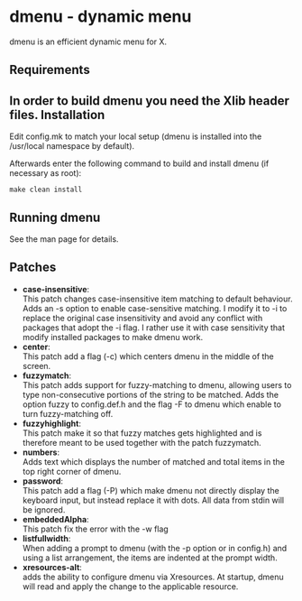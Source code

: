 dmenu - dynamic menu
====================

dmenu is an efficient dynamic menu for X.

Requirements
------------
In order to build dmenu you need the Xlib header files.
Installation
------------
Edit config.mk to match your local setup (dmenu is installed into
the /usr/local namespace by default).

Afterwards enter the following command to build and install dmenu
(if necessary as root):

    make clean install

Running dmenu
-------------
See the man page for details.

Patches
-------
- **case-insensitive**:  
  This patch changes case-insensitive item matching to default behaviour.
  Adds an -s option to enable case-sensitive matching.
  I modify it to -i to replace the original case insensitivity and avoid
  any conflict with packages that adopt the -i flag.
  I rather use it with case sensitivity that modify installed packages to 
  make dmenu work.
- **center**:  
  This patch add a flag (-c) which centers dmenu in the middle of the screen.
- **fuzzymatch**:  
  This patch adds support for fuzzy-matching to dmenu, allowing users to
  type non-consecutive portions of the string to be matched.
  Adds the option fuzzy to config.def.h and the flag -F to dmenu which enable
  to turn fuzzy-matching off.
- **fuzzyhighlight**:  
  This patch make it so that fuzzy matches gets highlighted and is therefore
  meant to be used together with the patch fuzzymatch.
- **numbers**:  
  Adds text which displays the number of matched and total items in the top
  right corner of dmenu.
- **password**:  
  This patch add a flag (-P) which make dmenu not directly display the keyboard
  input, but instead replace it with dots. All data from stdin will be ignored.
- **embeddedAlpha**:  
  This patch fix the error with the -w flag
- **listfullwidth**:  
  When adding a prompt to dmenu (with the -p option or in config.h) and using a 
  list arrangement, the items are indented at the prompt width.
- **xresources-alt**:  
  adds the ability to configure dmenu via Xresources.
  At startup, dmenu will read and apply the change to the applicable resource.
